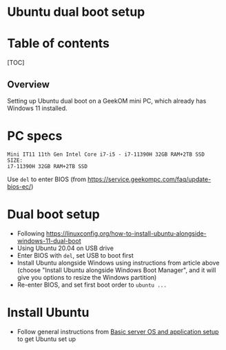 # Ubuntu dual boot setup

# Table of contents

[TOC]

## Overview

Setting up Ubuntu dual boot on a GeekOM mini PC, which already has Windows 11 installed.

# PC specs

```
Mini IT11 11th Gen Intel Core i7-i5 - i7-11390H 32GB RAM+2TB SSD
SIZE:
i7-11390H 32GB RAM+2TB SSD
```

Use `del` to enter BIOS (from https://service.geekompc.com/faq/update-bios-ec/)

# Dual boot setup

- Following https://linuxconfig.org/how-to-install-ubuntu-alongside-windows-11-dual-boot
- Using Ubuntu 20.04 on USB drive
- Enter BIOS with `del`, set USB to boot first
- Install Ubuntu alongside Windows using instructions from article above (choose "Install Ubuntu alongside Windows Boot Manager",
  and it will give you options to resize the Windows partition)
- Re-enter BIOS, and set first boot order to `ubuntu ...`

# Install Ubuntu

- Follow general instructions from [Basic server OS and application setup](./basic_server_os_and_application_setup.md) to get Ubuntu set up
